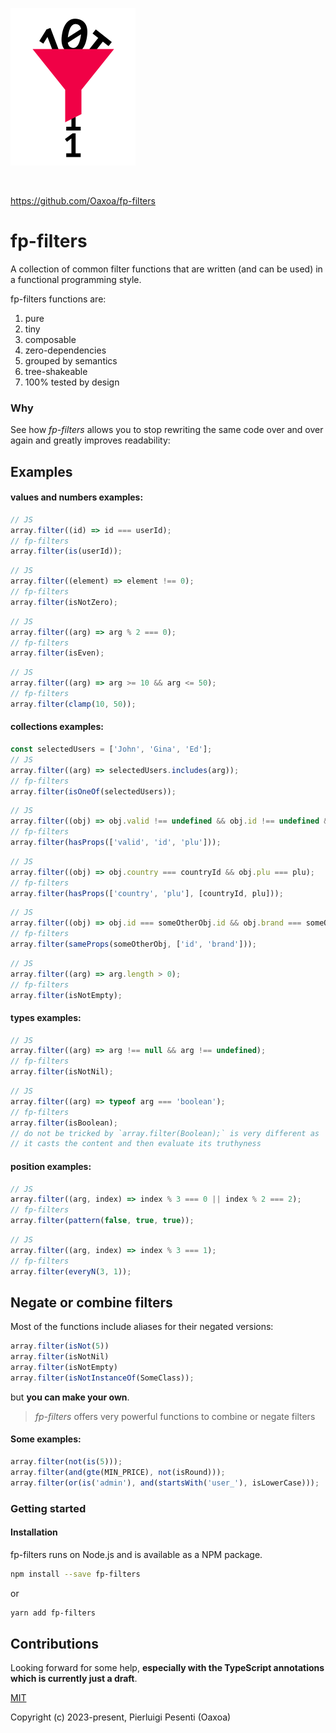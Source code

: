 <p><img src="./assets/logo.png" alt="" width="200" /></p>
<p><img src="https://github.com/oaxoa/fp-filters/actions/workflows/build.yml/badge.svg" alt="" /></p>

https://github.com/Oaxoa/fp-filters

# fp-filters

A collection of common filter functions that are written (and can be used) in a functional programming style.

fp-filters functions are:

1. pure
2. tiny
2. composable
3. zero-dependencies
4. grouped by semantics
5. tree-shakeable
6. 100% tested by design

### Why

See how _fp-filters_ allows you to stop rewriting the same code over and over again and greatly improves readability:

## Examples

#### values and numbers examples:

```js
// JS
array.filter((id) => id === userId);
// fp-filters
array.filter(is(userId));
```

```js
// JS
array.filter((element) => element !== 0);
// fp-filters
array.filter(isNotZero);
```

```js
// JS
array.filter((arg) => arg % 2 === 0);
// fp-filters
array.filter(isEven);
```

```js
// JS
array.filter((arg) => arg >= 10 && arg <= 50);
// fp-filters
array.filter(clamp(10, 50));
```

#### collections examples:

```js
const selectedUsers = ['John', 'Gina', 'Ed'];
// JS
array.filter((arg) => selectedUsers.includes(arg));
// fp-filters
array.filter(isOneOf(selectedUsers));
```

```js
// JS
array.filter((obj) => obj.valid !== undefined && obj.id !== undefined && obj.plu !== undefined);
// fp-filters
array.filter(hasProps(['valid', 'id', 'plu']));
```

```js
// JS
array.filter((obj) => obj.country === countryId && obj.plu === plu);
// fp-filters
array.filter(hasProps(['country', 'plu'], [countryId, plu]));
```

```js
// JS
array.filter((obj) => obj.id === someOtherObj.id && obj.brand === someOtherObj.brand);
// fp-filters
array.filter(sameProps(someOtherObj, ['id', 'brand']));
```

```js
// JS
array.filter((arg) => arg.length > 0);
// fp-filters
array.filter(isNotEmpty);
```

#### types examples:

```js
// JS
array.filter((arg) => arg !== null && arg !== undefined);
// fp-filters
array.filter(isNotNil);
```

```js
// JS
array.filter((arg) => typeof arg === 'boolean');
// fp-filters
array.filter(isBoolean);
// do not be tricked by `array.filter(Boolean);` is very different as 
// it casts the content and then evaluate its truthyness
```

#### position examples:

```js
// JS
array.filter((arg, index) => index % 3 === 0 || index % 2 === 2);
// fp-filters
array.filter(pattern(false, true, true));
```

```js
// JS
array.filter((arg, index) => index % 3 === 1);
// fp-filters
array.filter(everyN(3, 1));
```

## Negate or combine filters

Most of the functions include aliases for their negated versions:

```js
array.filter(isNot(5))
array.filter(isNotNil)
array.filter(isNotEmpty)
array.filter(isNotInstanceOf(SomeClass));
```

but **you can make your own**.

> _fp-filters_ offers very powerful functions to combine or negate filters

#### Some examples:

```js
array.filter(not(is(5)));
array.filter(and(gte(MIN_PRICE), not(isRound)));
array.filter(or(is('admin'), and(startsWith('user_'), isLowerCase)));
```

### Getting started

#### Installation

fp-filters runs on Node.js and is available as a NPM package.

```bash
npm install --save fp-filters
```

or

```bash
yarn add fp-filters
```

## Contributions

Looking forward for some help, **especially with the TypeScript annotations which is currently just a draft**.

[MIT](https://opensource.org/licenses/MIT)

Copyright (c) 2023-present, Pierluigi Pesenti (Oaxoa)